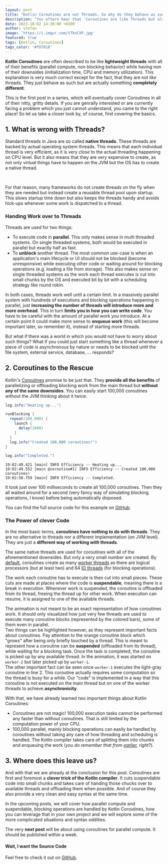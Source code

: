 ```yaml
---
layout: post
title: "Kotlin Coroutines are not Threads. So why do they behave as such?"
description: "You oftern hear that 'Coroutines are like Threads but also different'. But if they are not threads, then what are they and how are they implemented on the JVM? This post will explain the basics."
date: 2023-10-02 14:30:00 +0100
author: stefan
image: 'https://i.imgur.com/tTknCXP.jpg'
featured: true
tags: [Kotlin, Coroutines]
tags_color: '#f07010'
---
```


**Kotlin Coroutines** are often described to be like **lightweight threads** with all of their benefits (parallel compute, non blocking behavior) while having non of their downsides (initialization time, CPU and memory utilization). This explanation is very much correct except for the fact, that they are not *like* threads. They just behave as such but are actually something **completely different**.

This is the first post in a series, which will eventually cover Coroutines in all of their nitty, gritty details. If you are genrally interested or are currently facing a problem which you just cannot understand, you came to the right place! So let us take a closer look by, of course, first covering the basics.


## 1. What is wrong with Threads?

Standard threads in Java are so called **native threads**. These threads are backed by actual operating system threads. This means that each individual thread is very efficient, as it is very *close* to the actual threading happening on CPU level. But it also means that they are very expensive to create, as not only *virtual* things have to happen on the JVM but the OS has to create a native thread.

<motion-canvas-player 
    src="{{ '/js/animation/coroutines/coroutines-1-threads.js' | prepend: site.baseurl }}" 
    auto="true">
</motion-canvas-player><br/>

For that reason, many frameworks do not create threads on the fly when they are needed but instead create a reusable thread pool upon startup. This slows startup time down but also keeps the threads handy and avoids hick-ups whenever some work is dispatched to a thread.

### Handing Work over to Threads

Threads are used for two things:
- To execute code in **parallel**. This only makes sense in multi threaded systems. On single threaded systems, both would be executed in parallel but exactly half as fast.
- To **unblock** another thread. The most common use-case is when an application's main lifecycle or UI should not be blocked (become unresponsive) while executing other code or waiting around for blocking operations (e.g. loading a file from storage). This also makes sense on single threaded systems as the work each thread executes is cut into small chunks by the OS and executed bit by bit with a scheduling strategy like round robin.

In both cases, threads work well until a certain limit. In a massively parallel system with hundreds of executions and blocking operations happening in parallel, just **increasing the number of threads will introduce more and more overhead**. This in turn **limits you in how you can write code**. You have to be careful with the amount of parallel work you introduce. At a certain point it could make more sense to **enqueue work** (this will become important later, so remember it), instead of starting more threads.

But what if there was a world in which you would not have to worry about such things? What if you could just start something like a thread whenever a piece of code is asynchronous by nature or needs to be blocked until the file system, external service, database, ... responds?

## 2. Coroutines to the Rescue

Kotlin's [Coroutines](https://kotlinlang.org/docs/coroutines-guide.html) promise to be just that. They **provide all the benefits** of parallelizing or offloading blocking work from the main thread but **without any of the same downsides**. You can easily start 100,000 coroutines without the JVM thinking about it twice.

```java
log.info("Heating up...")

runBlocking {
  repeat(100_000) {
    launch {
      delay(1000)
    }
  }
  log.info("Created 100,000 coroutines!")
}

log.info("Completed.")
```

```
19:02:49.421 [main] INFO Efficiency -- Heating up...
19:02:49.552 [main @coroutine#1] INFO Efficiency -- Created 100,000 coroutines!
19:02:50.759 [main] INFO Efficiency -- Completed.
```

It took just over 100 milliseconds to create all 100,000 coroutines. Then they all waited around for a second (very fancy way of simulating blocking operations, I know) before being automatically disposed.

You can find the full source code for this example on [GitHub](https://github.com/StefanKreidel/blog-example-projects/blob/posts/coroutines/1-basics/kotlin-coroutines/src/main/kotlin/Efficiency.kt).

### The Power of clever Code

In the most basic terms, **coroutines have nothing to do with threads**. They are no alternative to threads nor a different implementation (on JVM level). They are just a **different way of working *with* threads**.

The same native threads are used for coroutines with all of the aforementioned downsides. But only a very small number are created. By [default](https://github.com/Kotlin/kotlinx.coroutines/blob/master/kotlinx-coroutines-core/jvm/src/scheduling/Dispatcher.kt), coroutines create as many [worker threads](https://github.com/Kotlin/kotlinx.coroutines/blob/2a580dfda516dff197c400669cceebc78bfb647a/kotlinx-coroutines-core/jvm/src/scheduling/Tasks.kt#L33-L37) as there are logical processors (but at least two) and 64 [IO threads](https://github.com/Kotlin/kotlinx.coroutines/blob/2a580dfda516dff197c400669cceebc78bfb647a/kotlinx-coroutines-core/jvm/src/scheduling/Dispatcher.kt#L62-L65) (for blocking operations).

The work each coroutine has to execute is then cut into small pieces. These cuts are made at places where the code is **suspendable**, meaning there is a break in execution. Whenever work is suspended, the coroutine is offloaded from its thread, freeing the thread up for other work. When execution can resume, it is assigned to one of the available threads.

<motion-canvas-player 
    src="{{ '/js/animation/coroutines/coroutines-2-basic.js' | prepend: site.baseurl }}">
</motion-canvas-player>

The animation is not meant to be an exact representation of how coroutines work. It should only visualized how just very few threads are used to execute many coroutine blocks (represented by the colored bars), some of them even in parallel.<br/>
Two things can be highlighted however, as they represent important facts about coroutines. Pay attention to the orange coroutine block which "grows" after being only briefly touched by a thread. This is meant to represent how a coroutine can be **suspended** (offloaded from its thread), while waiting for a blocking task. Once the task is completed, the coroutine is picked up by any available thread. In the animation, it was started on `worker-2` but later picked up by `worker-1`.<br/>
The other  important fact can be seen once `worker-1` executes the light-gray coroutine in line 2. This coroutine actually requires some computation so the thread is busy for a while. Our "code" is implemented in a way that this coroutine is not executed on the main thread but on one of the worker threads to achieve **asynchronicity**.

With that, we have already learned two important things about Kotlin Coroutines:
- Coroutines are not magic! 100,000 execution tasks cannot be performed any faster than without coroutines. That is still limited by the computation power of your CPU.
- 100,000 parallel, mainly blocking operations can easily be handled by coroutines without taking any care of how threading and scheduling is handled. The Kotlin compiler takes care of splitting them into chunks and enqueuing the work (*you do remember that from [earlier](#handing-work-over-to-threads), right?*).

## 3. Where does this leave us?

And with that we are already at the conclusion for this post. Coroutines are first and foremost a **clever trick of the Kotlin compiler**. It cuts suspendable code into small chunks and takes care of handing those chucks over to available threads and offloading them when possible. And of course they also provide a very clean and easy syntax at the same time.

In the upcoming posts, we will cover how parallel compute and suspendable, blocking operations are handled by Kotlin Coroutines, how you can leverage that in your own project and we will explore some of the more complicated situations and syntax oddities.

The very **next post** will be about using coroutines for parallel compute. It should be published within a week.

#### Wait, I want the Source Code

Feel free to check it out on [GitHub](https://github.com/StefanKreidel/blog-example-projects/tree/main/kotlin-coroutines).


<script src="{{ '/js/motion-canvas-player.js' | prepend: site.baseurl }}" type="text/javascript"></script>
